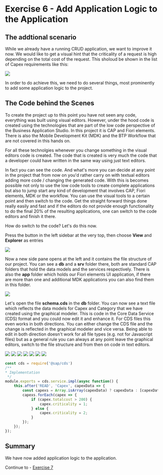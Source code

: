 # Exercise 6 - Add Application Logic to the Application

## The addtional scenario

While we already have a running CRUD application, we want to improve it now. 
We would like to get a visual hint that the criticality of a request is high depending on the total cost of the request. This sholoud be shown in the list of Capex requirements like this:

![](/exercises/ex6/images/LCAP_60.png)

In order to do achieve this, we need to do several things, most prominently to add some application logic to the project.

## The Code behind the Scenes

To create the project up to this point you have not seen any code, everything was built using visual editors. However, under the hood code is created using the technologies that are part of the low code perspective of the Business Application Studio. In this project it is CAP and Fiori elements. There is also the Mobile Development Kit (MDK) and the BTP Workflow that are not covered in this hands on.

For all these technolgies whenever you change something in the visual editors code is created. The code that is created is very much the code that a developer could have written in the same way using just text editors.

In fact you can see the code. And what's more you can decide at any point in the project that from now on you'd rather carry on with textual editors adding more code / changing the generated code. With this is becomes possible not only to use the low code tools to create complete applications but also to jump start any kind of development that involves CAP, Fiori elements, MDK or the workflow. You can use the visual tools to a certain point and then switch to the code. Get the straight forward things done really easily and fast and if the editors do not provide enough functionality to do the final 20% of the resulting applications, one can switch to the code editors and finish it there.

How do switch to the code? Let's do this now.

Press the button in the left sidebar at the very top, then choose **View** and **Explorer** as entries

![](/exercises/ex6/images/LCAP_61.png) 

Now a new side pane opens at the left and it contains the file structure of our project. You can see a **db** and a **srv** folder there, both are standard CAP folders that hold the data models and the services respectively. There is also the **app** folder which holds our Fiori elements UI application, if there are more than one and additional MDK applications you can also find them in this folder.

![](/exercises/ex6/images/LCAP_62.png) 

Let's open the file **schema.cds** in the **db** folder. You can now see a text file which reflects the data models for Capex and Category that we have created using the graphical modeler. This is code in the Core Data Service (CDS) format and you could now edit it and enhance it. For CDS files this even works in both directions. You can either change the CDS file and the change is reflected in the graphical modeler and vice versa. Being able to edit in both direction doesn't work for all file types (e.g. not for Javascript files) but as a general rule you can always at any point leave the graphical editors, switch to the file structure and from then on code in text editors.

![](/exercises/ex6/images/LCAP_63.png)
![](/exercises/ex6/images/LCAP_64.png)
![](/exercises/ex6/images/LCAP_65.png)
![](/exercises/ex6/images/LCAP_66.png)
![](/exercises/ex6/images/LCAP_67.png)
![](/exercises/ex6/images/LCAP_68.png)
![](/exercises/ex6/images/LCAP_69.png)

```Javascript
const cds = require('@sap/cds')
/**
* Implementation 
 */
module.exports = cds.service.impl(async function() {
    this.after('READ', 'Capex', capexData => {
        const capexs = Array.isArray(capexData) ? capexData : [capexData];
        capexs.forEach(capex => {
            if (capex.totalcost > 200) {
                capex.criticality = 1;
            } else {
                capex.criticality = 2;
            }
        });
    });
});

```



## Summary
We have now added application logic to the application.

Continue to - [Exercise 7](../ex7/README.md)